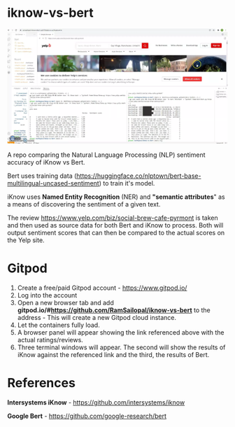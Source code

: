 # iknow-vs-bert

![Alt text](iknow-bert.webp?raw=true "iKnow vs Bert")

A repo comparing the Natural Language Processing (NLP) sentiment accuracy of iKnow vs Bert. 

Bert uses training data (https://huggingface.co/nlptown/bert-base-multilingual-uncased-sentiment) to train it's model.

iKnow uses **Named Entity Recognition** (NER) and **"semantic attributes**" as a means of discovering the sentiment of a given text.

The review https://www.yelp.com/biz/social-brew-cafe-pyrmont is taken and then used as source data for both Bert and iKnow to process. Both will output sentiment scores that can then be compared to the actual scores on the Yelp site.

 # Gitpod
   
1) Create a free/paid Gitpod account - https://www.gitpod.io/
2) Log into the account
3) Open a new browser tab and add **gitpod.io/#https://github.com/RamSailopal/iknow-vs-bert** to the address - This will create a new Gitpod cloud instance.
4) Let the containers fully load.
5) A browser panel will appear showing the link referenced above with the actual ratings/reviews.
6) Three terminal windows will appear. The second will show the results of iKnow against the referenced link and the third, the results of Bert.

# References

**Intersystems iKnow** - https://github.com/intersystems/iknow

**Google Bert** - https://github.com/google-research/bert
